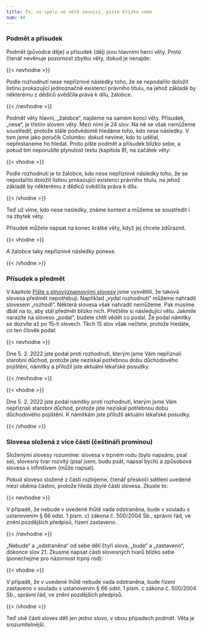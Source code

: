 ```yaml
---
title: To, co spolu ve větě souvisí, pište blízko sebe
num: 44
---
```

### Podmět a přísudek

Podmět (původce děje) a přísudek (děj) jsou hlavními herci věty. Proto čtenář nevěnuje pozornost zbytku věty, dokud je nenajde:

{{< nevhodne >}}

Podle rozhodnutí nese nepříznivé následky toho, že se nepodařilo doložit listinu prokazující jednoznačně existenci právního titulu, na jehož základě by některému z dědiců svědčila práva k dílu, žalobce.

{{< /nevhodne >}}

Podmět věty hlavní, „žalobce“, najdeme na samém konci věty. Přísudek, „nese“, je třetím slovem věty. Mezi nimi je 24 slov. Na ně se však nemůžeme soustředit, protože stále podvědomě hledáme toho, kdo nese následky. V tom jsme jako poručík Columbo: dokud nevíme, kdo to udělal, nepřestaneme ho hledat. Proto pište podmět a přísudek blízko sebe, a pokud tím neporušíte plynulost textu (kapitola 8), na začátek věty:

{{< vhodne >}}

Podle rozhodnutí je to žalobce, kdo nese nepříznivé následky toho, že se nepodařilo doložit listinu prokazující existenci právního titulu, na jehož základě by některému z dědiců svědčila práva k dílu.

{{< /vhodne >}}

Teď už víme, kdo nese následky, známe kontext a můžeme se soustředit i na zbytek věty.

Přísudek můžete napsat na konec krátké věty, když jej chcete zdůraznit.

{{< vhodne >}}

A žalobce taky nepříznivé následky ponese.

{{< /vhodne >}}

### Přísudek a předmět

V kapitole [Pište s plnovýznamovými slovesy](https://www.ochrance.cz/srozumitelne/piste_s_plnovyznamovymi_slovesy/) jsme vysvětlili, že taková slovesa předmět nepotřebují. Například „vydal rozhodnutí“ můžeme nahradit slovesem „rozhodl“. Některá slovesa však nahradit nemůžeme. Pak musíme dbát na to, aby stál předmět blízko nich. Přečtěte si následující větu. Jakmile narazíte na sloveso „podal“, budete chtít vědět co podal. Že podal námitky se dozvíte až po 15-ti slovech. Těch 15 slov však nečtete, protože hledáte, co ten člověk podal:

{{< nevhodne >}}

Dne 5. 2. 2022 jste podal proti rozhodnutí, kterým jsme Vám nepřiznali starobní důchod, protože jste nezískal potřebnou dobu důchodového pojištění, námitky a přiložil jste aktuální lékařské posudky.

{{< /nevhodne >}}

{{< vhodne >}}

Dne 5. 2. 2022 jste podal námitky proti rozhodnutí, kterým jsme Vám nepřiznali starobní důchod, protože jste nezískal potřebnou dobu důchodového pojištění. K námitkám jste přiložil aktuální lékařské posudky.

{{< /vhodne >}}

### Slovesa složená z více částí (češtináři prominou)

Složenými slovesy rozumíme: slovesa v trpném rodu (bylo napsáno, psal se), slovesný tvar rozvitý (psal jsem, budu psát, napsal bych) a způsobová slovesa s infinitivem (může napsat).

Pokud sloveso složené z částí rozbijeme, čtenář přeskočí sdělení uvedené mezi oběma částmi, protože hledá zbylé části slovesa. Zkuste to:

{{< nevhodne >}}

V případě, že nebude v uvedené lhůtě vada odstraněna, bude v souladu s ustanovením § 66 odst. 1 písm. c) zákona č. 500/2004 Sb., správní řád, ve znění pozdějších předpisů, řízení zastaveno.

{{< /nevhodne >}}

„Nebude“ a „odstraněna“ od sebe dělí čtyři slova, „bude“ a „zastaveno“, dokonce slov 21. Zkusme napsat části slovesných tvarů blízko sebe (ponechejme pro názornost trpný rod):

{{< vhodne >}}

V případě, že v uvedené lhůtě nebude vada odstraněna, bude řízení zastaveno v souladu s ustanovením § 66 odst. 1 písm. c zákona č. 500/2004 Sb., správní řád, ve znění pozdějších předpisů.

{{< /vhodne >}}

Teď obě části sloves dělí jen jedno slovo, v obou případech podmět. Věta je srozumitelnější.